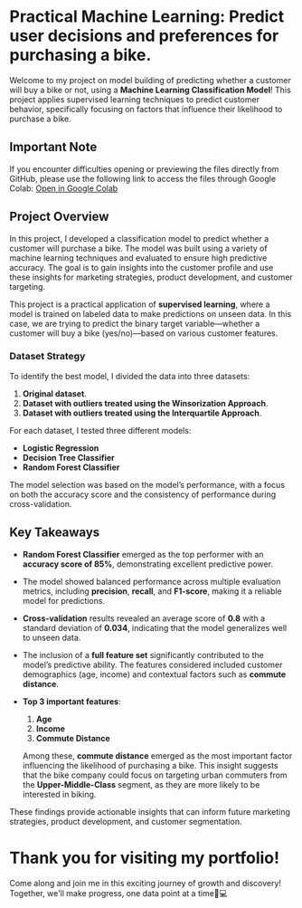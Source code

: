 # Practical Machine Learning: Predict user decisions and preferences for purchasing a bike.
Welcome to my project on model building of predicting whether a customer will buy a bike or not, using a **Machine Learning Classification Model**! This project applies supervised learning techniques to predict customer behavior, specifically focusing on factors that influence their likelihood to purchase a bike. 

## Important Note

If you encounter difficulties opening or previewing the files directly from GitHub, please use the following link to access the files through Google Colab:
[Open in Google Colab](https://colab.research.google.com/drive/1-i8Tr9DWQ7pJP-7qM3VOH-sZKaA9jgdS#scrollTo=l3Uk9JCBmH8u)

## Project Overview
In this project, I developed a classification model to predict whether a customer will purchase a bike. The model was built using a variety of machine learning techniques and evaluated to ensure high predictive accuracy. The goal is to gain insights into the customer profile and use these insights for marketing strategies, product development, and customer targeting.

This project is a practical application of **supervised learning**, where a model is trained on labeled data to make predictions on unseen data. In this case, we are trying to predict the binary target variable—whether a customer will buy a bike (yes/no)—based on various customer features.

### Dataset Strategy

To identify the best model, I divided the data into three datasets:
1. **Original dataset**.
2. **Dataset with outliers treated using the Winsorization Approach**.
3. **Dataset with outliers treated using the Interquartile Approach**.

For each dataset, I tested three different models:
- **Logistic Regression**
- **Decision Tree Classifier**
- **Random Forest Classifier**

The model selection was based on the model’s performance, with a focus on both the accuracy score and the consistency of performance during cross-validation.

## Key Takeaways

- **Random Forest Classifier** emerged as the top performer with an **accuracy score of 85%**, demonstrating excellent predictive power.
  
- The model showed balanced performance across multiple evaluation metrics, including **precision**, **recall**, and **F1-score**, making it a reliable model for predictions.

- **Cross-validation** results revealed an average score of **0.8** with a standard deviation of **0.034**, indicating that the model generalizes well to unseen data.

- The inclusion of a **full feature set** significantly contributed to the model’s predictive ability. The features considered included customer demographics (age, income) and contextual factors such as **commute distance**.

- **Top 3 important features**: 
  1. **Age**
  2. **Income**
  3. **Commute Distance**
  
  Among these, **commute distance** emerged as the most important factor influencing the likelihood of purchasing a bike. This insight suggests that the bike company could focus on targeting urban commuters from the **Upper-Middle-Class** segment, as they are more likely to be interested in biking.

These findings provide actionable insights that can inform future marketing strategies, product development, and customer segmentation.


# Thank you for visiting my portfolio!
Come along and join me in this exciting journey of growth and discovery! Together, we'll make progress, one data point at a time🌈💻
